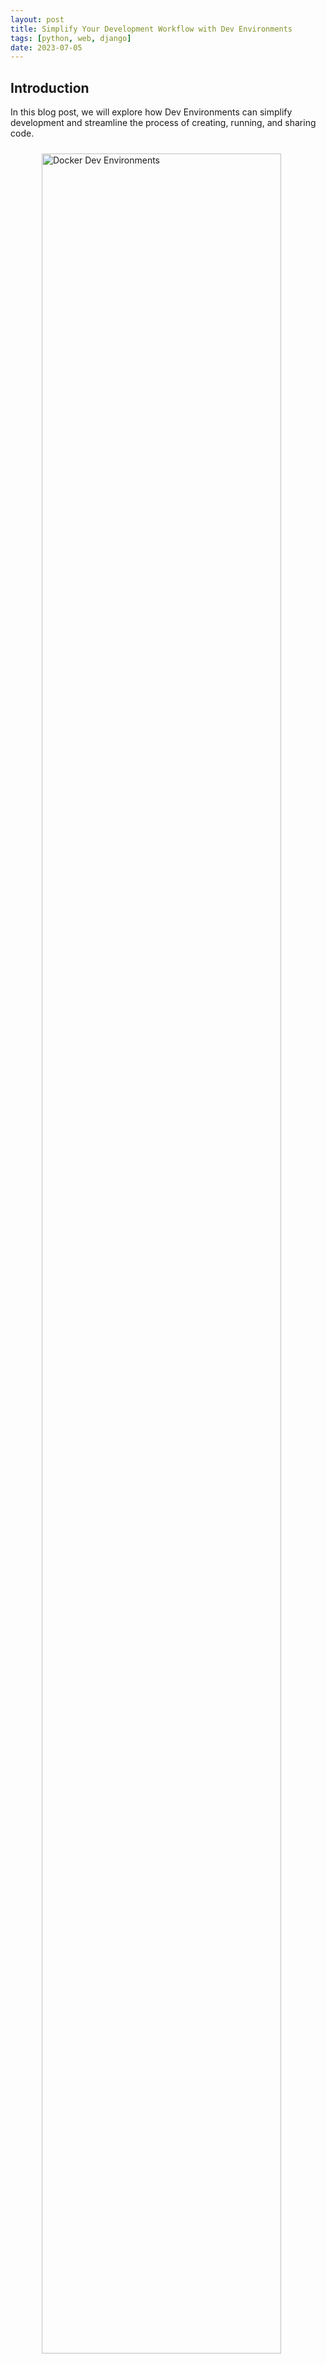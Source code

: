 ```yaml
---
layout: post
title: Simplify Your Development Workflow with Dev Environments
tags: [python, web, django]
date: 2023-07-05
---
```


## Introduction

In this blog post, we will explore how Dev Environments can simplify development and streamline the process of creating, running, and sharing code.

<figure style="margin-bottom: 1em; margin-top: 1em;">
  <img src="https://github.com/SonQBChau/sonqbchau.github.io/assets/12553570/9605724e-83c2-4a1f-a630-8166047af76e" 
  alt="Docker Dev Environments" 
  width="95%" style="margin: 10px 10px 10px 10px;">
 <figcaption>Figure 1: Docker Dev Environments.</figcaption>
</figure>

### Development with Docker: The Challenges

Developing applications using Docker can be challenging, especially when it comes to certain aspects of the development workflow. Here are some common pain points faced by developers:

1. **Setting up the Debugger:** 
   Configuring the debugger to work seamlessly with a Dockerized application can be complicated, especially with a complex stack, where multiple services need to run simultaneously. Running a single service for debugging might not be enough to trace errors effectively.

2. **Slow Testing:** 
   Reviewing pull requests or making changes can be time-consuming, as it often involves rebuilding the entire container or stack. This disrupts the current working environment when switching between branches or features. Developers need a faster and more efficient approach to test changes without compromising productivity.

3. **Development is Not the Same as Deployment:** 
   The development environment often differs from the production environment in various aspects, such as running in debug mode or including specific packages for testing and monitoring dependencies. Customizing the Docker environment manually for specific requirements becomes repetitive when frequently switching between different containers. Developers need a flexible and customizable approach to create their own environments.

### Introducing Docker Dev Environments

To address these challenges, Docker introduced a new feature called Dev Environments to simplify the development workflow by providing quick and configurable environments with pre-configured code and tools. Developers can leverage an intuitive GUI to effortlessly launch and manage these containers, reducing the time spent on manual setup and enabling a seamless development experience.

<figure style="margin-bottom: 1em; margin-top: 1em;">
  <img src="https://github.com/SonQBChau/sonqbchau.github.io/assets/12553570/89fd141b-3678-4387-a8e1-888e16d1e773" 
  alt="Docker Dev Environments Interface" 
  width="95%" style="margin: 10px 10px 10px 10px;">
 <figcaption>Figure 2: Docker Dev Environments Interface</figcaption>
</figure>

Let's take a closer look at how it works:

1. **Setup Dev Environment:**
   Define your development environment with the necessary services and configurations by creating a `compose-dev.yaml` file.

2. **Running Dev Environment:**
   - Select the Git repository of your project.
   - Choose your preferred Integrated Development Environment (IDE) that supports Docker.
   - Open your terminal and run the command `make run`. This will launch your application and provide you with a development-ready environment.

3. **Sharing Dev Environment:**
   Generate a link using the URL `https://open.docker.com/dashboard/dev-envs?url=` followed by the repository link and share it with your team members, allowing them to access the same development environment.

### How to Use Docker for Development

You can start by choosing an [example](https://github.com/docker/awesome-compose) that suits your needs. For this guide, we will use the [react-express-mysql](https://github.com/docker/awesome-compose/tree/master/react-express-mysql).

After selecting the example, set up your development environment:

<figure style="margin-bottom: 1em; margin-top: 1em;">
  <img src="https://github.com/SonQBChau/sonqbchau.github.io/assets/12553570/8c959c31-405c-4203-8a85-16edb3074a78" 
  alt="Opening the Project in VSCode" 
  width="95%" style="margin: 10px 10px 10px 10px;">
 <figcaption>Figure 3: Opening the Project in VSCode</figcaption>
</figure>

1. Open the project in Visual Studio Code (VSCode).

2. Navigate to the "frontend" folder using the terminal/command prompt: `cd frontend`.

3. Install the required dependencies: `npm install`.

4. Start the frontend development server: `npm start`.

Now, your frontend is running in development mode. You can make any changes to the code and use `git commit` or `git pull` without needing to rebuild the Docker container or the entire stack.

### Collaboration with Teammates

If your teammate makes changes to the backend and asks you to review them, you can set up another development environment without affecting your current one.

### Debugging

1. To debug issues in the frontend, you already have the development environment running from Step 4.

2. For backend debugging, switch your dev environment:
   - Make the "backend" folder your working directory: `cd backend`.
   - Install any necessary debugger (e.g., the default built-in JavaScript debugger in VSCode).
   - Install the required dependencies: `npm install`.
   - Start the backend server with the debugger: `npm start`.
   - Set breakpoints or use the debugger as needed to investigate issues.

<figure style="margin-bottom: 1em; margin-top: 1em;">
  <img src="https://github.com/SonQBChau/sonqbchau.github.io/assets/12553570/9310f11b-facd-434d-b686-6d2ab62de1df" 
  alt="Debugging the Backend with VSCode" 
  width="95%" style="margin: 10px 10px 10px 10px;">
 <figcaption>Figure 4: Debugging the Backend with VSCode</figcaption>
</figure>


<figure style="margin-bottom: 1em; margin-top: 1em;">
  <img src="https://github.com/SonQBChau/sonqbchau.github.io/assets/12553570/ea6a5630-d35d-4271-99ae-7d1cd14e2099" 
  alt="Setting a Breakpoint for Investigation" 
  width="95%" style="margin: 10px 10px 10px 10px;">
 <figcaption>Figure 5: Setting a Breakpoint for Investigation</figcaption>
</figure>

Once you're done with debugging, you can shut down the backend environment and return to working on the frontend.

### Conclusion

Docker Dev Environments can speed up development with seamless integration and debugging capabilities with IDEs. Additionally, Docker Dev Environments simplify the setup and distribution of development environments, allowing for effortless collaboration and sharing. By leveraging Docker Dev Environments, developers can optimize their workflow, enhance efficiency, and increase productivity.

